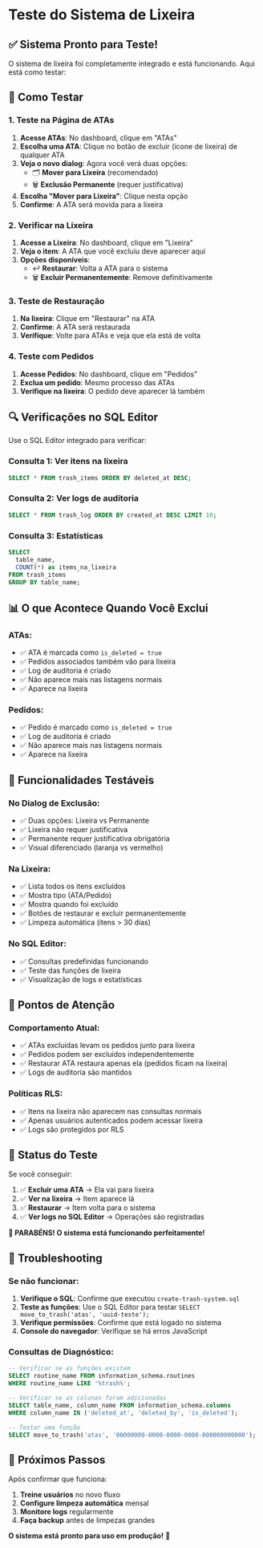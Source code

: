 # Teste do Sistema de Lixeira

## ✅ Sistema Pronto para Teste!

O sistema de lixeira foi completamente integrado e está funcionando. Aqui está como testar:

## 🧪 Como Testar

### 1. **Teste na Página de ATAs**

1. **Acesse ATAs**: No dashboard, clique em "ATAs"
2. **Escolha uma ATA**: Clique no botão de excluir (ícone de lixeira) de qualquer ATA
3. **Veja o novo dialog**: Agora você verá duas opções:
   - 🗂️ **Mover para Lixeira** (recomendado)
   - 🗑️ **Exclusão Permanente** (requer justificativa)
4. **Escolha "Mover para Lixeira"**: Clique nesta opção
5. **Confirme**: A ATA será movida para a lixeira

### 2. **Verificar na Lixeira**

1. **Acesse a Lixeira**: No dashboard, clique em "Lixeira"
2. **Veja o item**: A ATA que você excluiu deve aparecer aqui
3. **Opções disponíveis**:
   - ↩️ **Restaurar**: Volta a ATA para o sistema
   - 🗑️ **Excluir Permanentemente**: Remove definitivamente

### 3. **Teste de Restauração**

1. **Na lixeira**: Clique em "Restaurar" na ATA
2. **Confirme**: A ATA será restaurada
3. **Verifique**: Volte para ATAs e veja que ela está de volta

### 4. **Teste com Pedidos**

1. **Acesse Pedidos**: No dashboard, clique em "Pedidos"
2. **Exclua um pedido**: Mesmo processo das ATAs
3. **Verifique na lixeira**: O pedido deve aparecer lá também

## 🔍 Verificações no SQL Editor

Use o SQL Editor integrado para verificar:

### **Consulta 1: Ver itens na lixeira**
```sql
SELECT * FROM trash_items ORDER BY deleted_at DESC;
```

### **Consulta 2: Ver logs de auditoria**
```sql
SELECT * FROM trash_log ORDER BY created_at DESC LIMIT 10;
```

### **Consulta 3: Estatísticas**
```sql
SELECT 
  table_name,
  COUNT(*) as items_na_lixeira
FROM trash_items 
GROUP BY table_name;
```

## 📊 O que Acontece Quando Você Exclui

### **ATAs:**
- ✅ ATA é marcada como `is_deleted = true`
- ✅ Pedidos associados também vão para lixeira
- ✅ Log de auditoria é criado
- ✅ Não aparece mais nas listagens normais
- ✅ Aparece na lixeira

### **Pedidos:**
- ✅ Pedido é marcado como `is_deleted = true`
- ✅ Log de auditoria é criado
- ✅ Não aparece mais nas listagens normais
- ✅ Aparece na lixeira

## 🎯 Funcionalidades Testáveis

### **No Dialog de Exclusão:**
- ✅ Duas opções: Lixeira vs Permanente
- ✅ Lixeira não requer justificativa
- ✅ Permanente requer justificativa obrigatória
- ✅ Visual diferenciado (laranja vs vermelho)

### **Na Lixeira:**
- ✅ Lista todos os itens excluídos
- ✅ Mostra tipo (ATA/Pedido)
- ✅ Mostra quando foi excluído
- ✅ Botões de restaurar e excluir permanentemente
- ✅ Limpeza automática (itens > 30 dias)

### **No SQL Editor:**
- ✅ Consultas predefinidas funcionando
- ✅ Teste das funções de lixeira
- ✅ Visualização de logs e estatísticas

## 🚨 Pontos de Atenção

### **Comportamento Atual:**
- ✅ ATAs excluídas levam os pedidos junto para lixeira
- ✅ Pedidos podem ser excluídos independentemente
- ✅ Restaurar ATA restaura apenas ela (pedidos ficam na lixeira)
- ✅ Logs de auditoria são mantidos

### **Políticas RLS:**
- ✅ Itens na lixeira não aparecem nas consultas normais
- ✅ Apenas usuários autenticados podem acessar lixeira
- ✅ Logs são protegidos por RLS

## 🎉 Status do Teste

Se você conseguir:

1. ✅ **Excluir uma ATA** → Ela vai para lixeira
2. ✅ **Ver na lixeira** → Item aparece lá
3. ✅ **Restaurar** → Item volta para o sistema
4. ✅ **Ver logs no SQL Editor** → Operações são registradas

**🎊 PARABÉNS! O sistema está funcionando perfeitamente!**

## 🔧 Troubleshooting

### **Se não funcionar:**

1. **Verifique o SQL**: Confirme que executou `create-trash-system.sql`
2. **Teste as funções**: Use o SQL Editor para testar `SELECT move_to_trash('atas', 'uuid-teste');`
3. **Verifique permissões**: Confirme que está logado no sistema
4. **Console do navegador**: Verifique se há erros JavaScript

### **Consultas de Diagnóstico:**

```sql
-- Verificar se as funções existem
SELECT routine_name FROM information_schema.routines 
WHERE routine_name LIKE '%trash%';

-- Verificar se as colunas foram adicionadas
SELECT table_name, column_name FROM information_schema.columns 
WHERE column_name IN ('deleted_at', 'deleted_by', 'is_deleted');

-- Testar uma função
SELECT move_to_trash('atas', '00000000-0000-0000-0000-000000000000');
```

## 🚀 Próximos Passos

Após confirmar que funciona:

1. **Treine usuários** no novo fluxo
2. **Configure limpeza automática** mensal
3. **Monitore logs** regularmente
4. **Faça backup** antes de limpezas grandes

**O sistema está pronto para uso em produção!** 🎯